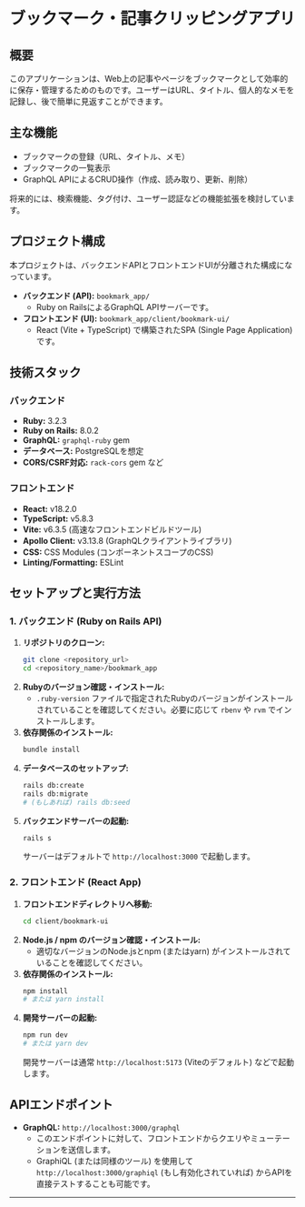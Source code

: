 # ブックマーク・記事クリッピングアプリ

## 概要

このアプリケーションは、Web上の記事やページをブックマークとして効率的に保存・管理するためのものです。ユーザーはURL、タイトル、個人的なメモを記録し、後で簡単に見返すことができます。

## 主な機能

*   ブックマークの登録（URL、タイトル、メモ）
*   ブックマークの一覧表示
*   GraphQL APIによるCRUD操作（作成、読み取り、更新、削除）

将来的には、検索機能、タグ付け、ユーザー認証などの機能拡張を検討しています。

## プロジェクト構成

本プロジェクトは、バックエンドAPIとフロントエンドUIが分離された構成になっています。

*   **バックエンド (API):** `bookmark_app/`
    *   Ruby on RailsによるGraphQL APIサーバーです。
*   **フロントエンド (UI):** `bookmark_app/client/bookmark-ui/`
    *   React (Vite + TypeScript) で構築されたSPA (Single Page Application) です。

## 技術スタック

### バックエンド

*   **Ruby:** 3.2.3
*   **Ruby on Rails:** 8.0.2
*   **GraphQL:** `graphql-ruby` gem
*   **データベース:** PostgreSQLを想定
*   **CORS/CSRF対応:** `rack-cors` gem など

### フロントエンド

*   **React:** v18.2.0
*   **TypeScript:** v5.8.3
*   **Vite:** v6.3.5 (高速なフロントエンドビルドツール)
*   **Apollo Client:** v3.13.8 (GraphQLクライアントライブラリ)
*   **CSS:** CSS Modules (コンポーネントスコープのCSS)
*   **Linting/Formatting:** ESLint

## セットアップと実行方法

### 1. バックエンド (Ruby on Rails API)

1.  **リポジトリのクローン:**
    ```bash
    git clone <repository_url>
    cd <repository_name>/bookmark_app
    ```
2.  **Rubyのバージョン確認・インストール:**
    *   `.ruby-version` ファイルで指定されたRubyのバージョンがインストールされていることを確認してください。必要に応じて `rbenv` や `rvm` でインストールします。
3.  **依存関係のインストール:**
    ```bash
    bundle install
    ```
4.  **データベースのセットアップ:**
    ```bash
    rails db:create
    rails db:migrate
    # (もしあれば) rails db:seed
    ```
5.  **バックエンドサーバーの起動:**
    ```bash
    rails s
    ```
    サーバーはデフォルトで `http://localhost:3000` で起動します。

### 2. フロントエンド (React App)

1.  **フロントエンドディレクトリへ移動:**
    ```bash
    cd client/bookmark-ui
    ```
2.  **Node.js / npm のバージョン確認・インストール:**
    *   適切なバージョンのNode.jsとnpm (またはyarn) がインストールされていることを確認してください。
3.  **依存関係のインストール:**
    ```bash
    npm install
    # または yarn install
    ```
4.  **開発サーバーの起動:**
    ```bash
    npm run dev
    # または yarn dev
    ```
    開発サーバーは通常 `http://localhost:5173` (Viteのデフォルト) などで起動します。

## APIエンドポイント

*   **GraphQL:** `http://localhost:3000/graphql`
    *   このエンドポイントに対して、フロントエンドからクエリやミューテーションを送信します。
    *   GraphiQL (または同様のツール) を使用して `http://localhost:3000/graphiql` (もし有効化されていれば) からAPIを直接テストすることも可能です。

---
